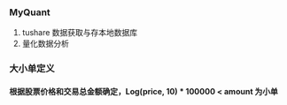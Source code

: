 ### MyQuant
1. tushare 数据获取与存本地数据库
2. 量化数据分析

### 大小单定义
#### 根据股票价格和交易总金额确定，Log(price, 10) * 100000 < amount 为小单